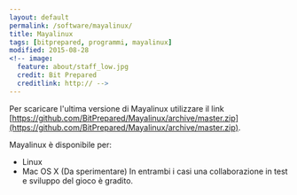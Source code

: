 ```yaml
---
layout: default
permalink: /software/mayalinux/
title: Mayalinux
tags: [bitprepared, programmi, mayalinux]
modified: 2015-08-28
<!-- image:
  feature: about/staff_low.jpg
  credit: Bit Prepared
  creditlink: http:// -->
---
```


Per scaricare l'ultima versione di Mayalinux utilizzare il link [https://github.com/BitPrepared/Mayalinux/archive/master.zip](https://github.com/BitPrepared/Mayalinux/archive/master.zip). 
<!-- spiegare come giocare una volta decompresso il file zip -->

Mayalinux è disponibile per: 

* Linux
* Mac OS X (Da sperimentare) 
In entrambi i casi una collaborazione in test e sviluppo del gioco è gradito.

